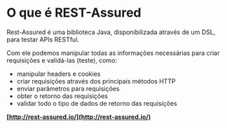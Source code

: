 # O que é REST-Assured

Rest-Assured é uma biblioteca Java, disponibilizada através de um DSL, para testar APIs RESTful.

Com ele podemos manipular todas as informações necessárias para criar requisições e validá-las (teste), como:
* manipular headers e cookies
* criar requisições através dos principais métodos HTTP
* enviar parâmetros para requisições
* obter o retorno das requisições
* validar todo o tipo de dados de retorno das requisições

**[http://rest-assured.io/](http://rest-assured.io/)**
